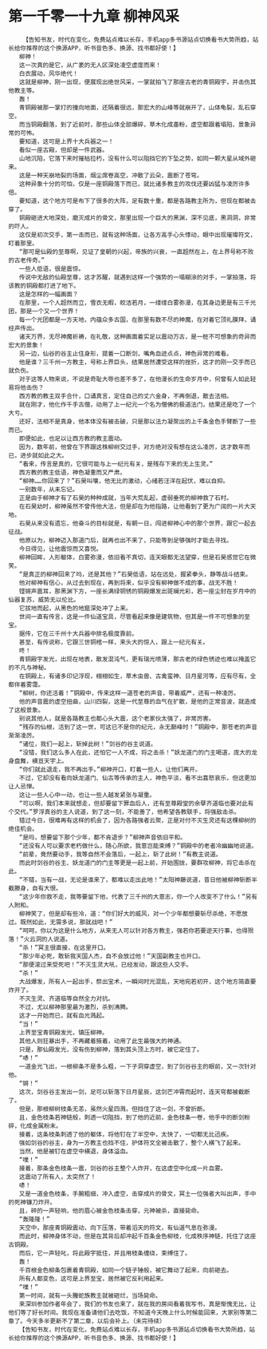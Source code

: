 # 第一千零一十九章 柳神风采
        【告知书友，时代在变化，免费站点难以长存，手机app多书源站点切换看书大势所趋，站长给你推荐的这个换源APP，听书音色多、换源、找书都好使！】
       柳神！
       这一次真的是它，从广袤的无人区深处凌空虚度而来！
       白衣展动，风华绝代！
       这就是柳神，刚一出现，便展现出绝世风采，一掌就拍飞了那座古老的青铜殿宇，并击伤其他教主等。
       轰！
       青铜殿被那一掌打的撞向地面，还隔着很远，那宏大的山峰等就崩开了，山体龟裂，乱石穿空。
       而当铜殿翻落，到了近前时，那些山体全部爆碎，草木化成齑粉，虚空都跟着塌陷，景象异常的可怖。
       要知道，这可是上界十大兵器之一！
       看似一座古殿，但却是一件武器。
       山地沉陷，它落下来时摧枯拉朽，没有什么可以阻挡它的下坠之势，如同一颗大星从域外砸来。
       这是一种天崩地裂的场面，烟尘席卷高空，冲散了云朵，震断了苍穹。
       这种异象十分的可怕，仅是一座铜殿落下而已，就比诸多教主的攻伐还要凶猛与凌厉许多倍。
       要知道，这个地方可是布下了很多的大阵，足有数十重，都是各路教主所为，但现在都被击穿了。
       铜殿砸进大地深处，磨灭成片的骨文，那里出现一个巨大的黑渊，深不见底，黑洞洞，非常的吓人。
       这仅是初次交手，第一击而已，就有这种场面，让各方高手心头悸动，眼中出现璀璨符文，盯着那里。
       “那可是仙殿的至尊啊，见证了皇朝的兴起，帝族的兴衰，一直超然在上，在上界号称不败的古老传奇。”
       一些人低语，很是震惊。
       传说中无敌的仙殿至尊，这才苏醒，就遇到这样一个强势的一塌糊涂的对手，一掌拍落，将该教的铜殿都打进了地下。
       这是怎样的一幅画面？
       在那里，一个人超然而立，雪衣无暇，皎洁若月，一缕缕白雾弥漫，在其身边更是有三千光团，那是一个又一个世界！
       每一个光团都是一方天地，内蕴众多古国，在那里有数不尽的神魔，在对着它顶礼膜拜，诵经声传出。
       诸天万界，无尽神魔祈祷，在礼敬，这种画面着实足以震动万古，是一桩不可想象的奇异而宏大的景象！
       另一边，仙谷的谷主止住身形，提着一口断剑，嘴角血迹点点，神色异常的难看。
       他是谁？三千州一方教主，号称上界巨头，结果居然遭受这样的挫折，这才的刚一交手而已就负伤。
       对于这等人物来说，不说是奇耻大辱也差不多了，在他漫长的生命岁月中，何曾有人如此轻易将他击伤？
       西方教的教主双手合什，口诵真言，定住自己的丈六金身，不再倒退，散去法相。
       就在刚才，他化作千手古僧，动用了上一纪元一个名为僧佛的极道法门，结果还是吃了一个大亏。
       还好，法相不是真身，他本体没有被击破，只是那以法力凝聚出的上千条金色手臂断了一些而已。
       即便如此，也足以让西方教的教主震动。
       因为，数年前，他曾在下界跟这株柳树交过手，对方绝对没有想在这么凌厉，这才数年而已，进步就如此之大。
       “看来，传言是真的，它很可能与上一纪元有关，是残存下来的无上生灵。”
       西方教的教主低语，神色凝重而又严肃。
       “柳神……你回来了？”石昊叫嚷，他无比的激动，心绪若汪洋在起伏，难以自抑。
       一别数年，从未忘记。
       正是由于柳神才有了石昊的种种成就，当年大荒乱起，虚弱垂死的柳神救了石村。
       在石昊幼时，柳神虽然不曾传他大法，但是却在为他指路，让他看到了更为广阔的一片大天地。
       石昊从来没有遗忘，他奋斗的目标就是，有朝一日，闯进柳神心中的那个世界，跟它一起去征战。
       他原以为，柳神迈入那道门后，就再也出不来了，只能等到足够强时才能去寻找。
       今日得见，让他震惊而又喜悦。
       柳神回眸，人形躯体，白雾弥漫，依旧看不真切，连天眼都无法望穿，但是石昊感觉它在微笑。
       “是真正的柳神回来了吗，还是其他？”石昊低语，站在远处，握紧拳头，静等战斗结束。
       他对柳神有信心，从过去到现在，再到将来，似乎没有柳神做不成的事，战无不胜！
       铿锵声震耳，那黑渊下方，一座长满绿铜锈的铜殿爆发出斑斓光彩，若一座尘封在岁月中的仙器复苏，威势无以伦比。
       它拔地而起，从黑色的地窟深处冲了上来。
       世间一直有传言，这是一件仙道宝具，尽管看起来像是建筑物，但其是一件不可想象的至宝。
       据传，它在三千州十大兵器中排名极度靠前。
       甚至，有传说称，它跟三世铜棺一样，来头大的惊人，跟上一纪元有关。
       咚！
       青铜殿宇发光，出现在地表，散发混沌气，更有瑞光喷薄，那古老的绿色锈迹也难以掩盖它的不凡与神秘。
       在铜殿上，有诸多印记浮现，栩栩如生，草木虫兽、古禽蛮神、日月星河等，应有尽有，全都伴着雾霭。
       “柳树，你还活着！”铜殿中，传来这样一道苍老的声音，带着威严，还有一种凌厉。
       他的声音震的虚空扭曲，山川四裂，这是一代至尊的血气在扩散，是他的正常音波，就造成了这般景象。
       别说其他人，就是各路教主也都心头大震，这个老家伙太强了，非常厉害。
       “残存的仙根，活到了这一世，可这已不是你的纪元，永无巅峰时！”铜殿中，那苍老的声音渐渐凌厉。
       “诸位，我们一起上，斩掉此树！”剑谷的谷主说道。
       “没错，我们这么多人在此，还怕它一人不成，将之击杀！”妖龙道门的门主喝道，庞大的龙身盘舞，横亘天宇上。
       “你们就此退走，我不再出手。”柳神开口，盯着一些人，让他们离开。
       不过，它却没有看向妖龙道门、仙古等传承的主人，神色平淡，看不出喜怒哀乐，但这更加让人忌惮。
       这让一些人心中一动，也让一些人越发紧张与凝重。
       “可以啊，我们本来就想走，但却要留下罪血后人，还有至尊殿堂的余孽齐道临也要对此有个交代。”罗浮真谷的主人说道，到了这一刻，不能善了，他希望各教联手，将强敌击杀。
       错过今日，很难再有这样的机会了，因为各路强者云聚，正是对付不灭生灵还有这棵柳树的绝佳机会。
       “是吗，想要留下那个少年，都不肯退步？”柳神声音依旧平和。
       “还没有人可以要求老朽做什么，随心所欲，我意岂能束缚？”铜殿中的老者冷幽幽地说道。
       “前辈，竟然要动手，我等自然不会落后，一起上，斩了此树！”有教主说道。
       而此时剑谷的谷主、妖龙道门的门主等更是一起上前，开始围拢，要群攻柳神，将它击杀在此。
       “不错，当有一战，无论是谁来了，都难以走出此地！”太阳神藤说道，昔日他被柳神斩断半截滕身，自有大恨。
       “这少年你救不走，我等要留下他，代表了三千州的大意志，你一个人改变不了什么！”另有人附和。
       柳神笑了，但是却有些冷，道：“你们好大的威风，对一个少年都想要斩尽杀绝，不愿放过。既然如此，无需多说，那就战吧！”
       “呵呵，你以为这是什么地方，从来无人可以针对各方教主，强若你若要逆天行事，也得殒落！”火云洞的人说道。
       “杀！”冥主很直接，在这里开口。
       “那少年必死，敢斩我天国人杰，自不会放过他！”天国副教主也开口。
       “那便滚过来受死吧！”不灭生灵大吼，已经发动，跟这些人交手。
       “杀！”
       大战爆发，所有人一起出手，祭出宝术，一瞬间时光混乱，天地宛若初开，这个地方简直要炸开了。
       不灭生灵、齐道临等自然全力对抗。
       不过，尤以柳神那里最为激烈，杀到沸腾。
       这才一开始而已，就有血光溅起。
       “当！”
       上界至宝青铜殿发光，镇压柳神。
       其他人则狂暴出手，不再藏着掖着，动用了此生最强大的神通。
       只是，那仙殿发光，没有伤到柳神，落到其头顶上方时，被它定住了。
       “哧！”
       一道金光飞出，一根柳条不是多么粗，一下子洞穿虚空，到了剑谷谷主的眼前，又一次针对他。
       “锵！”
       这次，剑谷谷主发出一剑，足可以斩落下日月星辰，这剑芒冲霄而起时，连天穹都被截断了。
       但是，那根柳树枝条无恙，虽然火星四溅，但挡住了这一剑，不曾折断。
       且，金色枝条若神链般，刺透一切阻挡，到了他的近前，金色枝条一卷，他手中的断剑粉碎，化成金属粉末。
       接着，这条枝条刺透了他的躯体，将他钉在了半空中，太快了，一切都无比迅疾。
       强如剑谷的谷主，身为一方教主也挡不住，护体符文全被击散了，整个人横飞了起来。
       当然，他是被钉在虚空中横退，身体溢血。
       “噗！”
       接着，那条金色枝条一震，剑谷的谷主整个人炸开，在这虚空中化成一片血雾。
       这震动了所有人，太突然了！
       哧！
       又是一道金色枝条，手腕粗细，冲入虚空，击穿成片的骨文，冥土一位强者大叫出声，手中的死神镰刀炸开。
       且，砰的一声轻响，他的眉心被金色枝条击穿，元神被杀，直接毙命。
       “轰隆隆！”
       天空中，那座青铜殿震动，向下压落，带着滔天的符文，有仙道气息在弥漫。
       而此时，柳神身体不动，但是在其背后却冲起千百条金色柳枝，化成秩序神链，托住了这座古铜殿。
       而后，它一声轻叱，将此殿宇抵住，并且用枝条缠绕，束缚住了。
       轰！
       千百根金色柳条包裹着青铜殿，如同一个链子锤般，被它舞动了起来，向前砸去。
       所有人都变色，这可是上界至宝，居然被它反利用起来。
       “噗！”
       第一时间，就有一头螣蛇族教主就被砸烂，当场毙命。
       来深圳参加作者年会了，我们的书友也来了，就在我的房间看着我写书，真是惭愧无比，让他们等了好长时间。我现在准备请他们去吃饭，不知道今天晚上什么时候能回来，大家别等第二章了。今天多半更新不了第二章，以后会补上。（未完待续）
       【告知书友，时代在变化，免费站点难以长存，手机app多书源站点切换看书大势所趋，站长给你推荐的这个换源APP，听书音色多、换源、找书都好使！】